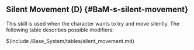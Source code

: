 ## Silent Movement (D) {#BaM-s-silent-movement}

This skill is used when the character wants to try and move silently. The
following table describes possible modifiers:

$(include /Base_System/tables/silent_movement.md)
